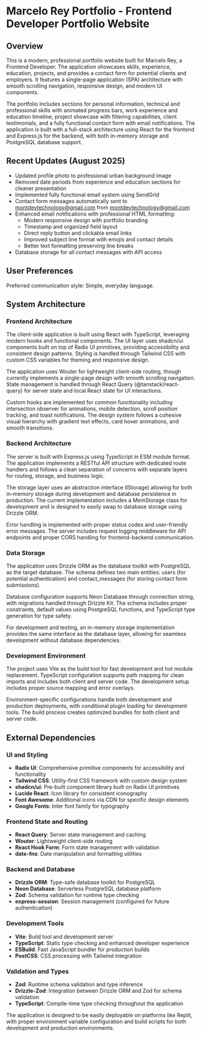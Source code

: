 # Marcelo Rey Portfolio - Frontend Developer Portfolio Website

## Overview

This is a modern, professional portfolio website built for Marcelo Rey, a Frontend Developer. The application showcases skills, experience, education, projects, and provides a contact form for potential clients and employers. It features a single-page application (SPA) architecture with smooth scrolling navigation, responsive design, and modern UI components.

The portfolio includes sections for personal information, technical and professional skills with animated progress bars, work experience and education timeline, project showcase with filtering capabilities, client testimonials, and a fully functional contact form with email notifications. The application is built with a full-stack architecture using React for the frontend and Express.js for the backend, with both in-memory storage and PostgreSQL database support.

## Recent Updates (August 2025)

- Updated profile photo to professional urban background image
- Removed date periods from experience and education sections for cleaner presentation
- Implemented fully functional email system using SendGrid
- Contact form messages automatically sent to montdevtechnology@gmail.com from montdevtechnology@gmail.com
- Enhanced email notifications with professional HTML formatting:
  - Modern responsive design with portfolio branding
  - Timestamp and organized field layout
  - Direct reply button and clickable email links
  - Improved subject line format with emojis and contact details
  - Better text formatting preserving line breaks
- Database storage for all contact messages with API access

## User Preferences

Preferred communication style: Simple, everyday language.

## System Architecture

### Frontend Architecture
The client-side application is built using React with TypeScript, leveraging modern hooks and functional components. The UI layer uses shadcn/ui components built on top of Radix UI primitives, providing accessibility and consistent design patterns. Styling is handled through Tailwind CSS with custom CSS variables for theming and responsive design.

The application uses Wouter for lightweight client-side routing, though currently implements a single-page design with smooth scrolling navigation. State management is handled through React Query (@tanstack/react-query) for server state and local React state for UI interactions.

Custom hooks are implemented for common functionality including intersection observer for animations, mobile detection, scroll position tracking, and toast notifications. The design system follows a cohesive visual hierarchy with gradient text effects, card hover animations, and smooth transitions.

### Backend Architecture
The server is built with Express.js using TypeScript in ESM module format. The application implements a RESTful API structure with dedicated route handlers and follows a clean separation of concerns with separate layers for routing, storage, and business logic.

The storage layer uses an abstraction interface (IStorage) allowing for both in-memory storage during development and database persistence in production. The current implementation includes a MemStorage class for development and is designed to easily swap to database storage using Drizzle ORM.

Error handling is implemented with proper status codes and user-friendly error messages. The server includes request logging middleware for API endpoints and proper CORS handling for frontend-backend communication.

### Data Storage
The application uses Drizzle ORM as the database toolkit with PostgreSQL as the target database. The schema defines two main entities: users (for potential authentication) and contact_messages (for storing contact form submissions).

Database configuration supports Neon Database through connection string, with migrations handled through Drizzle Kit. The schema includes proper constraints, default values using PostgreSQL functions, and TypeScript type generation for type safety.

For development and testing, an in-memory storage implementation provides the same interface as the database layer, allowing for seamless development without database dependencies.

### Development Environment
The project uses Vite as the build tool for fast development and hot module replacement. TypeScript configuration supports path mapping for clean imports and includes both client and server code. The development setup includes proper source mapping and error overlays.

Environment-specific configurations handle both development and production deployments, with conditional plugin loading for development tools. The build process creates optimized bundles for both client and server code.

## External Dependencies

### UI and Styling
- **Radix UI**: Comprehensive primitive components for accessibility and functionality
- **Tailwind CSS**: Utility-first CSS framework with custom design system
- **shadcn/ui**: Pre-built component library built on Radix UI primitives
- **Lucide React**: Icon library for consistent iconography
- **Font Awesome**: Additional icons via CDN for specific design elements
- **Google Fonts**: Inter font family for typography

### Frontend State and Routing
- **React Query**: Server state management and caching
- **Wouter**: Lightweight client-side routing
- **React Hook Form**: Form state management with validation
- **date-fns**: Date manipulation and formatting utilities

### Backend and Database
- **Drizzle ORM**: Type-safe database toolkit for PostgreSQL
- **Neon Database**: Serverless PostgreSQL database platform
- **Zod**: Schema validation for runtime type checking
- **express-session**: Session management (configured for future authentication)

### Development Tools
- **Vite**: Build tool and development server
- **TypeScript**: Static type checking and enhanced developer experience
- **ESBuild**: Fast JavaScript bundler for production builds
- **PostCSS**: CSS processing with Tailwind integration

### Validation and Types
- **Zod**: Runtime schema validation and type inference
- **Drizzle-Zod**: Integration between Drizzle ORM and Zod for schema validation
- **TypeScript**: Compile-time type checking throughout the application

The application is designed to be easily deployable on platforms like Replit, with proper environment variable configuration and build scripts for both development and production environments.